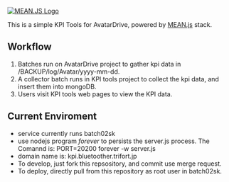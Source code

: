 [![MEAN.JS Logo](http://meanjs.org/img/logo-small.png)](http://meanjs.org/)

This is a simple KPI Tools for AvatarDrive, powered by [MEAN.js](http://meanjs.org/) stack.

## Workflow

1. Batches run on AvatarDrive project to gather kpi data in /BACKUP/log/Avatar/yyyy-mm-dd.
2. A collector batch runs in KPI tools project to collect the kpi data, and insert them into mongoDB.
3. Users visit KPI tools web pages to view the KPI data.

## Current Enviroment

  * service currently runs batch02sk
  * use nodejs program *forever* to persists the server.js process. The Comannd is: PORT=20200 forever -w server.js
  * domain name is: kpi.bluetoother.trifort.jp
  * To develop, just fork this repsository, and commit use merge request.
  * To deploy, directly pull from this repository as root user in batch02sk.
